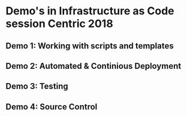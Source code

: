 # Demo's in Infrastructure as Code session Centric 2018

## Demo 1: Working with scripts and templates

## Demo 2: Automated & Continious Deployment

## Demo 3: Testing

## Demo 4: Source Control